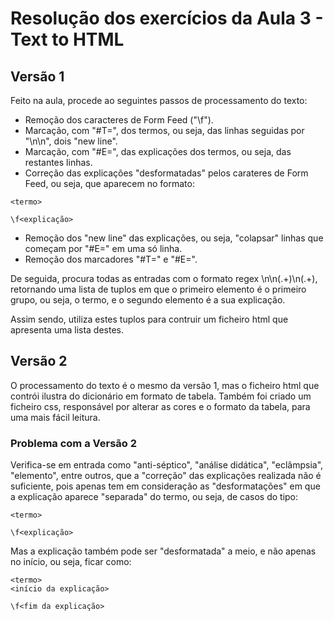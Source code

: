 # Resolução dos exercícios da Aula 3 - Text to HTML

## Versão 1
Feito na aula, procede ao seguintes passos de processamento do texto:
- Remoção dos caracteres de Form Feed ("\f").
- Marcação, com "#T=", dos termos, ou seja, das linhas seguidas por "\n\n", dois "new line".
- Marcação, com "#E=", das explicações dos termos, ou seja, das restantes linhas.
- Correção das explicações "desformatadas" pelos carateres de Form Feed, ou seja, que aparecem no formato:
```
<termo>

\f<explicação>
```
- Remoção dos "new line" das explicações, ou seja, "colapsar" linhas que começam por "#E=" em uma só linha.
- Remoção dos marcadores "#T=" e "#E=".

De seguida, procura todas as entradas com o formato regex \n\n(.+)\n(.+), retornando uma lista de tuplos em que o primeiro elemento é o primeiro grupo, ou seja, o termo, e o segundo elemento é a sua explicação.

Assim sendo, utiliza estes tuplos para contruir um ficheiro html que apresenta uma lista destes.

## Versão 2
O processamento do texto é o mesmo da versão 1, mas o ficheiro html que contrói ilustra do dicionário em formato de tabela. Também foi criado um ficheiro css, responsável por alterar as cores e o formato da tabela, para uma mais fácil leitura.

### Problema com a Versão 2
Verifica-se em entrada como "anti-séptico", "análise didática", "eclâmpsia", "elemento", entre outros, que a "correção" das explicações realizada não é suficiente, pois apenas tem em consideração as "desformatações" em que a explicação aparece "separada" do termo, ou seja, de casos do tipo:
```
<termo>

\f<explicação>
```
Mas a explicação também pode ser "desformatada" a meio, e não apenas no início, ou seja, ficar como:
```
<termo>
<início da explicação>

\f<fim da explicação>
```